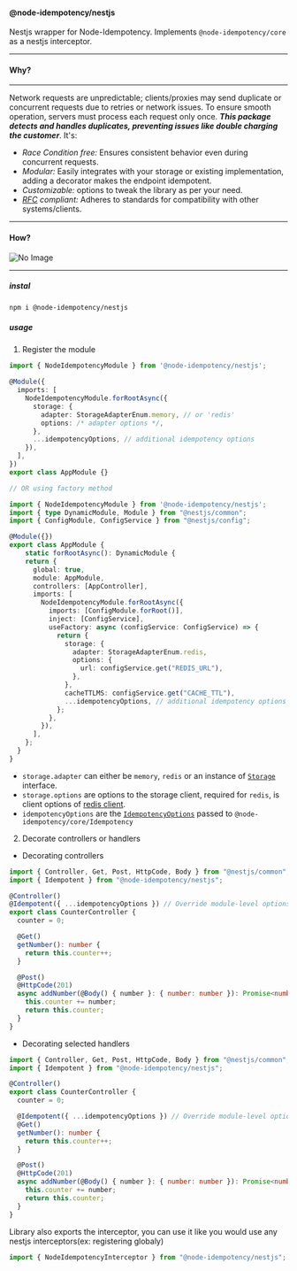 #### @node-idempotency/nestjs

Nestjs wrapper for Node-Idempotency.
Implements `@node-idempotency/core` as a nestjs interceptor.

---

#### Why?

---

Network requests are unpredictable; clients/proxies may send duplicate or concurrent requests due to retries or network issues. To ensure smooth operation, servers must process each request only once. <i>**This package detects and handles duplicates, preventing issues like double charging the customer**</i>. It's:

- <i>Race Condition free: </i> Ensures consistent behavior even during concurrent requests.
- <i>Modular:</i> Easily integrates with your storage or existing implementation, adding a decorator makes the endpoint idempotent.
- <i>Customizable:</i> options to tweak the library as per your need.
- <i>[RFC](https://datatracker.ietf.org/doc/draft-ietf-httpapi-idempotency-key-header/) compliant: </i> Adheres to standards for compatibility with other systems/clients.

---

#### How?

![No Image](../../flow.png)

---

##### instal

```bash
npm i @node-idempotency/nestjs
```

##### usage

1. Register the module

```ts
import { NodeIdempotencyModule } from '@node-idempotency/nestjs';

@Module({
  imports: [
    NodeIdempotencyModule.forRootAsync({
      storage: {
        adapter: StorageAdapterEnum.memory, // or 'redis'
        options: /* adapter options */,
      },
      ...idempotencyOptions, // additional idempotency options
    }),
  ],
})
export class AppModule {}

// OR using factory method

import { NodeIdempotencyModule } from '@node-idempotency/nestjs';
import { type DynamicModule, Module } from "@nestjs/common";
import { ConfigModule, ConfigService } from "@nestjs/config";

@Module({})
export class AppModule {
    static forRootAsync(): DynamicModule {
    return {
      global: true,
      module: AppModule,
      controllers: [AppController],
      imports: [
        NodeIdempotencyModule.forRootAsync({
          imports: [ConfigModule.forRoot()],
          inject: [ConfigService],
          useFactory: async (configService: ConfigService) => {
            return {
              storage: {
                adapter: StorageAdapterEnum.redis,
                options: {
                  url: configService.get("REDIS_URL"),
                },
              },
              cacheTTLMS: configService.get("CACHE_TTL"),
              ...idempotencyOptions, // additional idempotency options
            };
          },
        }),
      ],
    };
  }
}


```

- `storage.adapter` can either be `memory`, `redis` or an instance of [`Storage`](https://github.com/mahendraHegde/node-idempotency/tree/main/packages/storage) interface.
- `storage.options` are options to the storage client, required for `redis`, is client options of [redis client](https://www.npmjs.com/package/redis).
- `idempotencyOptions` are the [`IdempotencyOptions`](https://github.com/mahendraHegde/node-idempotency/blob/main/packages/core/docs/interfaces/IdempotencyOptions.md) passed to `@node-idempotency/core/Idempotency`

2. Decorate controllers or handlers

- Decorating controllers

```ts
import { Controller, Get, Post, HttpCode, Body } from "@nestjs/common";
import { Idempotent } from "@node-idempotency/nestjs";

@Controller()
@Idempotent({ ...idempotencyOptions }) // Override module-level options
export class CounterController {
  counter = 0;

  @Get()
  getNumber(): number {
    return this.counter++;
  }

  @Post()
  @HttpCode(201)
  async addNumber(@Body() { number }: { number: number }): Promise<number> {
    this.counter += number;
    return this.counter;
  }
}
```

- Decorating selected handlers

```ts
import { Controller, Get, Post, HttpCode, Body } from "@nestjs/common";
import { Idempotent } from "@node-idempotency/nestjs";

@Controller()
export class CounterController {
  counter = 0;

  @Idempotent({ ...idempotencyOptions }) // Override module-level options
  @Get()
  getNumber(): number {
    return this.counter++;
  }

  @Post()
  @HttpCode(201)
  async addNumber(@Body() { number }: { number: number }): Promise<number> {
    this.counter += number;
    return this.counter;
  }
}
```

Library also exports the interceptor, you can use it like you would use any nestjs interceptors(ex: registering globaly)

```ts
import { NodeIdempotencyInterceptor } from "@node-idempotency/nestjs";
```
